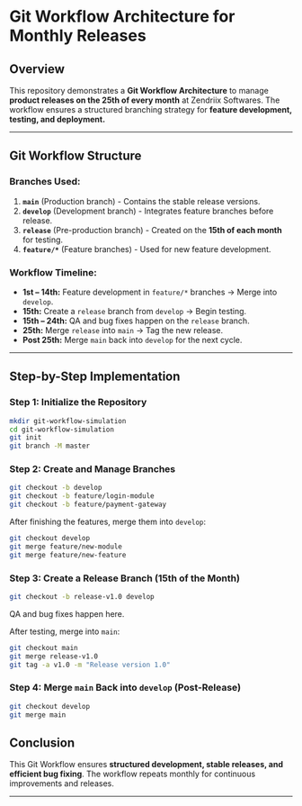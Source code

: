 # Git Workflow Architecture for Monthly Releases

## Overview
This repository demonstrates a **Git Workflow Architecture** to manage **product releases on the 25th of every month** at Zendriix Softwares. The workflow ensures a structured branching strategy for **feature development, testing, and deployment.**

---

## **Git Workflow Structure**

### **Branches Used:**
1. **`main`** (Production branch) - Contains the stable release versions.
2. **`develop`** (Development branch) - Integrates feature branches before release.
3. **`release`** (Pre-production branch) - Created on the **15th of each month** for testing.
4. **`feature/*`** (Feature branches) - Used for new feature development.

### **Workflow Timeline:**
- **1st – 14th:** Feature development in `feature/*` branches → Merge into `develop`.
- **15th:** Create a `release` branch from `develop` → Begin testing.
- **15th – 24th:** QA and bug fixes happen on the `release` branch.
- **25th:** Merge `release` into `main` → Tag the new release.
- **Post 25th:** Merge `main` back into `develop` for the next cycle.

---

## **Step-by-Step Implementation**

### **Step 1: Initialize the Repository**
```bash
mkdir git-workflow-simulation
cd git-workflow-simulation
git init
git branch -M master
```

### **Step 2: Create and Manage Branches**
```bash
git checkout -b develop
git checkout -b feature/login-module
git checkout -b feature/payment-gateway
```
After finishing the features, merge them into `develop`:
```bash
git checkout develop
git merge feature/new-module
git merge feature/new-feature
```

### **Step 3: Create a Release Branch (15th of the Month)**
```bash
git checkout -b release-v1.0 develop
```
QA and bug fixes happen here.

After testing, merge into `main`:
```bash
git checkout main
git merge release-v1.0
git tag -a v1.0 -m "Release version 1.0"
```

### **Step 4: Merge `main` Back into `develop` (Post-Release)**
```bash
git checkout develop
git merge main
```

## **Conclusion**
This Git Workflow ensures **structured development, stable releases, and efficient bug fixing**. The workflow repeats monthly for continuous improvements and releases.

---


